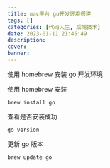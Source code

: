```yaml
---
title: mac平台 go开发环境搭建
tags: []
categories: [代码人生, 后端技术]
date: 2023-01-11 21:45:49
description:
cover:
banner:
---
```


使用 homebrew 安装 go 开发环境

<!-- more -->

使用 homebrew 安装

```shell
brew install go
```

查看是否安装成功

```shell
go version
```

更新 go 版本

```shell
brew update go
```
